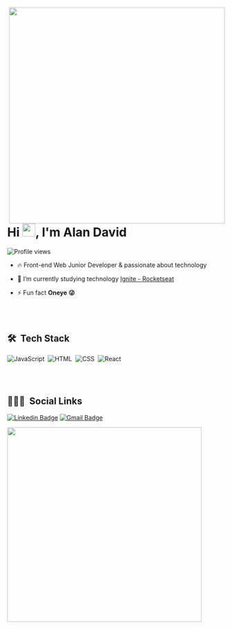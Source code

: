 
<br><img align="right" height="500em" src="https://raw.githubusercontent.com/gist/alandavyd/296a6bf96051786263a6e83deafd3184/raw/b077b96a5d549e9505c0206a1b4f89a9bbe4411d/github_card.svg"/>
<h1 align="left">Hi <img src="https://raw.githubusercontent.com/kaueMarques/kaueMarques/master/hi.gif" width="30px">, I'm Alan David</h1>
<p align="left"> <img src="https://komarev.com/ghpvc/?username=alandavyd&color=green" alt="Profile views" /> </p>
<p align="left"> </p>

- 🔥 Front-end Web Junior Developer & passionate about technology

- 🔭 I’m currently studying technology [Ignite - Rocketseat](https://github.com/Rocketseat) 

- ⚡ Fun fact **Oneye 😜**

<br><br>

## 🛠 &nbsp;Tech Stack

![JavaScript](https://img.shields.io/badge/-JavaScript-05122A?style=plastic&logo=javascript)&nbsp;
![HTML](https://img.shields.io/badge/-HTML-05122A?style=plastic&logo=HTML5)&nbsp;
![CSS](https://img.shields.io/badge/-CSS-05122A?style=plastic&logo=CSS3&logoColor=1572B6)&nbsp;
![React](https://img.shields.io/badge/-React-05122A?style=plastic&logo=react)&nbsp;

<br><br>

## 👨🏽‍🦲 &nbsp;Social Links

<p align="left" style="background:yellow">

[![Linkedin Badge](https://img.shields.io/badge/-Alan%20David-blue?style=plastic-square&logo=Linkedin&logoColor=white&link=https://www.linkedin.com/in/alandavyd/)](https://www.linkedin.com/in/alandavyd/)
[![Gmail Badge](https://img.shields.io/badge/-alandavyd.alves@gmail.com-c14438?style=plastic-square&logo=Gmail&logoColor=white&link=mailto:alandavyd.alves@gmail.com)](mailto:alandavyd.alves@gmail.com)
</p>

<img width="450em" src="https://github-readme-twitter-gazf.vercel.app/api?id=alandavyd_alves&layout=wide&show_reply=off&show_retweet=off" />


<!--
**maykbrito/maykbrito** is a ✨ _special_ ✨ repository because its `README.md` (this file) appears on your GitHub profile.

Here are some ideas to get you started:

- 🔭 I’m currently working on ...
- 🌱 I’m currently learning ...
- 👯 I’m looking to collaborate on ...
- 🤔 I’m looking for help with ...
- 💬 Ask me about ...
- 📫 How to reach me: ...
- 😄 Pronouns: ...
- ⚡ Fun fact: ...
-->
